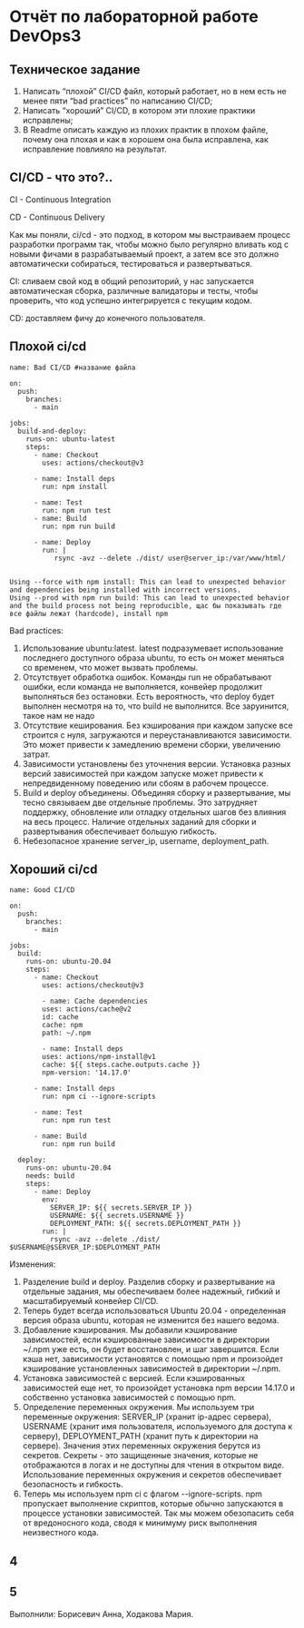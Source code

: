 # Отчёт по лабораторной работе DevOps3

## Техническое задание
1. Написать “плохой” CI/CD файл, который работает, но в нем есть не менее пяти “bad practices” по написанию CI/CD;
2. Написать “хороший” CI/CD, в котором эти плохие практики исправлены;
3. В Readme описать каждую из плохих практик в плохом файле, почему она плохая и как в хорошем она была исправлена, как исправление повлияло на результат.

## CI/CD - что это?..

CI - Continuous Integration

CD - Continuous Delivery

Как мы поняли, ci/cd - это подход, в котором мы выстраиваем процесс разработки программ так, чтобы можно было регулярно вливать код с новыми фичами в разрабатываемый проект, а затем все это должно автоматически собираться, тестироваться и развертываться.

CI: сливаем свой код в общий репозиторий, у нас запускается автоматическая сборка, различные валидаторы и тесты, чтобы проверить, что код успешно интегрируется с текущим кодом.

CD: доставляем фичу до конечного пользователя.

## Плохой ci/cd

```
name: Bad CI/CD #название файла

on:
  push:
    branches:
      - main

jobs:
  build-and-deploy:
    runs-on: ubuntu-latest
    steps:
      - name: Checkout
        uses: actions/checkout@v3

      - name: Install deps
        run: npm install

      - name: Test
        run: npm run test
      - name: Build
        run: npm run build

      - name: Deploy
        run: |
           rsync -avz --delete ./dist/ user@server_ip:/var/www/html/
```

```

Using --force with npm install: This can lead to unexpected behavior and dependencies being installed with incorrect versions.
Using --prod with npm run build: This can lead to unexpected behavior and the build process not being reproducible, щас бы показывать где все файлы лежат (hardcode), install npm

```

Bad practices:
1. Использование ubuntu:latest. latest подразумевает использование последнего доступного образа ubuntu, то есть он может меняться со временем, что может вызвать проблемы.
2. Отсутствует обработка ошибок. Команды run не обрабатывают ошибки, если команда не выполняется, конвейер продолжит выполняться без остановки. Есть вероятность, что deploy будет выполнен несмотря на то, что build не выполнится. Все заруинится, такое нам не надо
3. Отсутствие кеширования. Без кэширования при каждом запуске все строится с нуля, загружаются и переустанавливаются зависимости. Это может привести к замедлению времени сборки, увеличению затрат.
4. Зависимости установлены без уточнения версии. Установка разных версий зависимостей при каждом запуске может привести к непредвиденному поведению или сбоям в рабочем процессе.
5. Build и deploy объединены. Объединяя сборку и развертывание, мы тесно связываем две отдельные проблемы. Это затрудняет поддержку, обновление или отладку отдельных шагов без влияния на весь процесс. Наличие отдельных заданий для сборки и развертывания обеспечивает большую гибкость.
6. Небезопасное хранение server_ip, username, deployment_path.

## Хороший ci/cd

```
name: Good CI/CD

on:
  push:
    branches:
      - main

jobs:
  build:
    runs-on: ubuntu-20.04
    steps: 
      - name: Checkout
        uses: actions/checkout@v3

        - name: Cache dependencies
        uses: actions/cache@v2
        id: cache
        cache: npm
        path: ~/.npm

        - name: Install deps
        uses: actions/npm-install@v1
        cache: ${{ steps.cache.outputs.cache }}
        npm-version: '14.17.0'

      - name: Install deps
        run: npm ci --ignore-scripts

      - name: Test
        run: npm run test

      - name: Build
        run: npm run build

  deploy:
    runs-on: ubuntu-20.04
    needs: build
    steps:
      - name: Deploy
        env:
          SERVER_IP: ${{ secrets.SERVER_IP }}
          USERNAME: ${{ secrets.USERNAME }}
          DEPLOYMENT_PATH: ${{ secrets.DEPLOYMENT_PATH }}
        run: |
          rsync -avz --delete ./dist/ $USERNAME@$SERVER_IP:$DEPLOYMENT_PATH
```

Изменения:
1. Разделение build и deploy. Разделив сборку и развертывание на отдельные задания, мы обеспечиваем более надежный, гибкий и масштабируемый конвейер CI/CD.
2. Теперь будет всегда использоваться Ubuntu 20.04 - определенная версия образа ubuntu, которая не изменится без нашего ведома.
3. Добавление кэширования. Мы добавили кэширование зависимостей, если кэшированные зависимости в директории ~/.npm уже есть, он будет восстановлен, и шаг завершится. Если кэша нет, зависимости установятся с помощью npm и произойдет кэширование установленных зависимостей в директории ~/.npm.
4. Установка зависимостей с версией. Если кэшированных зависимостей еще нет, то произойдет установка npm версии 14.17.0 и собственно установка зависимостей с помощью npm.
5. Определение переменных окружения. Мы используем три переменные окружения: SERVER_IP (хранит ip-адрес сервера), USERNAME (хранит имя пользователя, используемого для доступа к серверу), DEPLOYMENT_PATH (хранит путь к директории на сервере). Значения этих переменных окружения берутся из секретов. Секреты - это защищенные значения, которые не отображаются в логах и не доступны для чтения в открытом виде. Использование переменных окружения и секретов обеспечивает безопасность и гибкость.
6. Теперь мы используем npm ci с флагом --ignore-scripts. npm пропускает выполнение скриптов, которые обычно запускаются в процессе установки зависимостей. Так мы можем обезопасить себя от вредоносного кода, сводя к минимуму риск выполнения неизвестного кода.

## 4


## 5

Выполнили: Борисевич Анна, Ходакова Мария.

